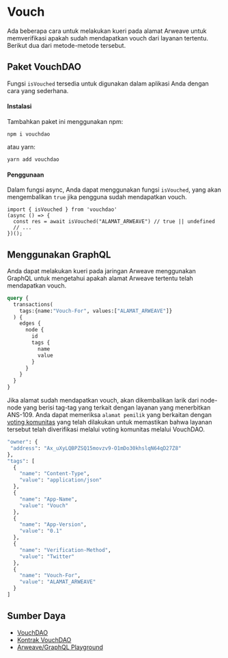 # Vouch
Ada beberapa cara untuk melakukan kueri pada alamat Arweave untuk memverifikasi apakah sudah mendapatkan vouch dari layanan tertentu. Berikut dua dari metode-metode tersebut.

## Paket VouchDAO
Fungsi `isVouched` tersedia untuk digunakan dalam aplikasi Anda dengan cara yang sederhana.

#### Instalasi
Tambahkan paket ini menggunakan npm:

```console:no-line-numbers
npm i vouchdao
```

atau yarn:

```console:no-line-numbers
yarn add vouchdao
```

#### Penggunaan
Dalam fungsi async, Anda dapat menggunakan fungsi `isVouched`, yang akan mengembalikan `true` jika pengguna sudah mendapatkan vouch.

```js:no-line-numbers
import { isVouched } from 'vouchdao'
(async () => {
  const res = await isVouched("ALAMAT_ARWEAVE") // true || undefined
  // ...
})();
```

## Menggunakan GraphQL
Anda dapat melakukan kueri pada jaringan Arweave menggunakan GraphQL untuk mengetahui apakah alamat Arweave tertentu telah mendapatkan vouch.

```graphql
query {
  transactions(
    tags:{name:"Vouch-For", values:["ALAMAT_ARWEAVE"]}
  ) {
    edges {
      node {
        id
        tags {
          name 
          value 
        }
      }
    }
  }
}
```

Jika alamat sudah mendapatkan vouch, akan dikembalikan larik dari node-node yang berisi tag-tag yang terkait dengan layanan yang menerbitkan ANS-109. Anda dapat memeriksa `alamat pemilik` yang berkaitan dengan [voting komunitas](https://community.xyz/#_z0ch80z_daDUFqC9jHjfOL8nekJcok4ZRkE_UesYsk/votes) yang telah dilakukan untuk memastikan bahwa layanan tersebut telah diverifikasi melalui voting komunitas melalui VouchDAO.

```graphql
"owner": {
 "address": "Ax_uXyLQBPZSQ15movzv9-O1mDo30khslqN64qD27Z8"
},
"tags": [
  {
    "name": "Content-Type",
    "value": "application/json"
  },
  {
    "name": "App-Name",
    "value": "Vouch"
  },
  {
    "name": "App-Version",
    "value": "0.1"
  },
  {
    "name": "Verification-Method",
    "value": "Twitter"
  },
  {
    "name": "Vouch-For",
    "value": "ALAMAT_ARWEAVE"
  }
]
```

## Sumber Daya
* [VouchDAO](https://vouch-dao.arweave.dev)
* [Kontrak VouchDAO](https://sonar.warp.cc/?#/app/contract/_z0ch80z_daDUFqC9jHjfOL8nekJcok4ZRkE_UesYsk)
* [Arweave/GraphQL Playground](https://arweave.net/graphql)